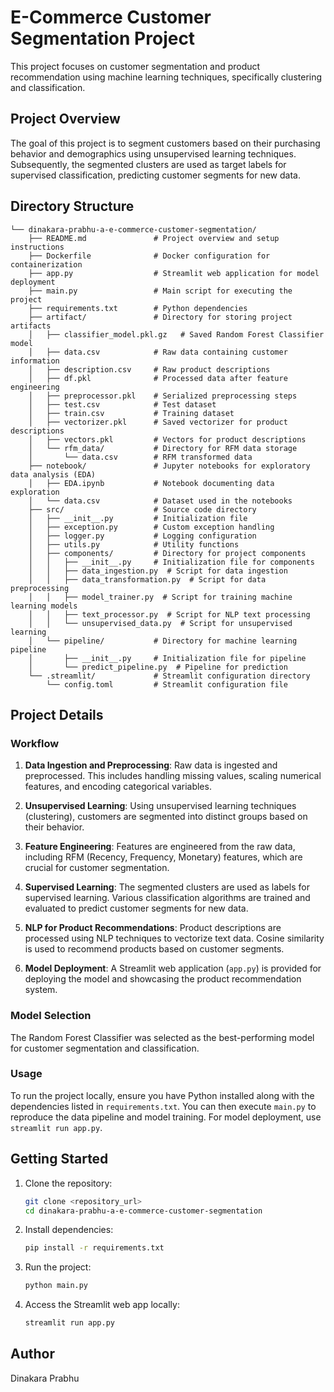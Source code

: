# E-Commerce Customer Segmentation Project

This project focuses on customer segmentation and product recommendation using machine learning techniques, specifically clustering and classification.

## Project Overview

The goal of this project is to segment customers based on their purchasing behavior and demographics using unsupervised learning techniques. Subsequently, the segmented clusters are used as target labels for supervised classification, predicting customer segments for new data.

## Directory Structure

```
└── dinakara-prabhu-a-e-commerce-customer-segmentation/
    ├── README.md               # Project overview and setup instructions
    ├── Dockerfile              # Docker configuration for containerization
    ├── app.py                  # Streamlit web application for model deployment
    ├── main.py                 # Main script for executing the project
    ├── requirements.txt        # Python dependencies
    ├── artifact/               # Directory for storing project artifacts
    │   ├── classifier_model.pkl.gz   # Saved Random Forest Classifier model
    │   ├── data.csv            # Raw data containing customer information
    │   ├── description.csv     # Raw product descriptions
    │   ├── df.pkl              # Processed data after feature engineering
    │   ├── preprocessor.pkl    # Serialized preprocessing steps
    │   ├── test.csv            # Test dataset
    │   ├── train.csv           # Training dataset
    │   ├── vectorizer.pkl      # Saved vectorizer for product descriptions
    │   ├── vectors.pkl         # Vectors for product descriptions
    │   └── rfm_data/           # Directory for RFM data storage
    │       └── data.csv        # RFM transformed data
    ├── notebook/               # Jupyter notebooks for exploratory data analysis (EDA)
    │   ├── EDA.ipynb           # Notebook documenting data exploration
    │   └── data.csv            # Dataset used in the notebooks
    ├── src/                    # Source code directory
    │   ├── __init__.py         # Initialization file
    │   ├── exception.py        # Custom exception handling
    │   ├── logger.py           # Logging configuration
    │   ├── utils.py            # Utility functions
    │   ├── components/         # Directory for project components
    │   │   ├── __init__.py     # Initialization file for components
    │   │   ├── data_ingestion.py  # Script for data ingestion
    │   │   ├── data_transformation.py  # Script for data preprocessing
    │   │   ├── model_trainer.py  # Script for training machine learning models
    │   │   ├── text_processor.py  # Script for NLP text processing
    │   │   └── unsupervised_data.py  # Script for unsupervised learning
    │   └── pipeline/           # Directory for machine learning pipeline
    │       ├── __init__.py     # Initialization file for pipeline
    │       └── predict_pipeline.py  # Pipeline for prediction
    └── .streamlit/             # Streamlit configuration directory
        └── config.toml         # Streamlit configuration file
```

## Project Details

### Workflow

1. **Data Ingestion and Preprocessing**: Raw data is ingested and preprocessed. This includes handling missing values, scaling numerical features, and encoding categorical variables.

2. **Unsupervised Learning**: Using unsupervised learning techniques (clustering), customers are segmented into distinct groups based on their behavior.

3. **Feature Engineering**: Features are engineered from the raw data, including RFM (Recency, Frequency, Monetary) features, which are crucial for customer segmentation.

4. **Supervised Learning**: The segmented clusters are used as labels for supervised learning. Various classification algorithms are trained and evaluated to predict customer segments for new data.

5. **NLP for Product Recommendations**: Product descriptions are processed using NLP techniques to vectorize text data. Cosine similarity is used to recommend products based on customer segments.

6. **Model Deployment**: A Streamlit web application (`app.py`) is provided for deploying the model and showcasing the product recommendation system.

### Model Selection

The Random Forest Classifier was selected as the best-performing model for customer segmentation and classification.

### Usage

To run the project locally, ensure you have Python installed along with the dependencies listed in `requirements.txt`. You can then execute `main.py` to reproduce the data pipeline and model training. For model deployment, use `streamlit run app.py`.

## Getting Started

1. Clone the repository:

   ```bash
   git clone <repository_url>
   cd dinakara-prabhu-a-e-commerce-customer-segmentation
   ```

2. Install dependencies:

   ```bash
   pip install -r requirements.txt
   ```

3. Run the project:

   ```bash
   python main.py
   ```

4. Access the Streamlit web app locally:

   ```bash
   streamlit run app.py
   ```

## Author

Dinakara Prabhu

